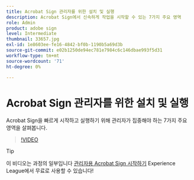 ```yaml
---
title: Acrobat Sign 관리자를 위한 설치 및 실행
description: Acrobat Sign에서 신속하게 작업을 시작할 수 있는 7가지 주요 영역
role: Admin
product: adobe sign
level: Intermediate
thumbnail: 33657.jpg
exl-id: 1e8603ee-fe16-4842-bf0b-1190b5a69d3b
source-git-commit: e02b1250de94ec781e7984c6c146dbae993f5d31
workflow-type: tm+mt
source-wordcount: '71'
ht-degree: 0%

---
```


# Acrobat Sign 관리자를 위한 설치 및 실행

Acrobat Sign을 빠르게 시작하고 실행하기 위해 관리자가 집중해야 하는 7가지 주요 영역을 살펴봅니다.

>[!VIDEO](https://video.tv.adobe.com/v/33657?hidetitle=true)

>[!TIP]
>
>이 비디오는 과정의 일부입니다 [관리자용 Acrobat Sign 시작하기](https://experienceleague.adobe.com/?recommended=Sign-A-1-2020.2) Experience League에서 무료로 사용할 수 있습니다!
